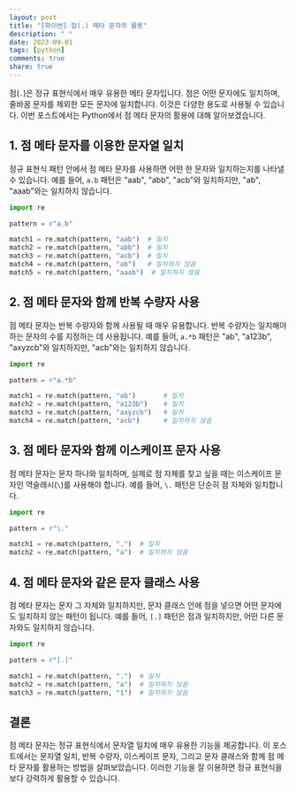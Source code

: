 ```yaml
---
layout: post
title: "[파이썬] 점(.) 메타 문자의 활용"
description: " "
date: 2023-09-01
tags: [python]
comments: true
share: true
---
```


점(`.`)은 정규 표현식에서 매우 유용한 메타 문자입니다. 점은 어떤 문자에도 일치하며, 줄바꿈 문자를 제외한 모든 문자에 일치합니다. 이것은 다양한 용도로 사용될 수 있습니다. 이번 포스트에서는 Python에서 점 메타 문자의 활용에 대해 알아보겠습니다.

## 1. 점 메타 문자를 이용한 문자열 일치

정규 표현식 패턴 안에서 점 메타 문자를 사용하면 어떤 한 문자와 일치하는지를 나타낼 수 있습니다. 예를 들어, `a.b` 패턴은 "aab", "abb", "acb"와 일치하지만, "ab", "aaab"와는 일치하지 않습니다.

```python
import re

pattern = r"a.b"

match1 = re.match(pattern, "aab")  # 일치
match2 = re.match(pattern, "abb")  # 일치
match3 = re.match(pattern, "acb")  # 일치
match4 = re.match(pattern, "ab")   # 일치하지 않음
match5 = re.match(pattern, "aaab")  # 일치하지 않음
```

## 2. 점 메타 문자와 함께 반복 수량자 사용

점 메타 문자는 반복 수량자와 함께 사용될 때 매우 유용합니다. 반복 수량자는 일치해야하는 문자의 수를 지정하는 데 사용됩니다. 예를 들어, `a.*b` 패턴은 "ab", "a123b", "axyzcb"와 일치하지만, "acb"와는 일치하지 않습니다.

```python
import re

pattern = r"a.*b"

match1 = re.match(pattern, "ab")       # 일치
match2 = re.match(pattern, "a123b")    # 일치
match3 = re.match(pattern, "axyzcb")   # 일치
match4 = re.match(pattern, "acb")      # 일치하지 않음
```

## 3. 점 메타 문자와 함께 이스케이프 문자 사용

점 메타 문자는 문자 하나와 일치하며, 실제로 점 자체를 찾고 싶을 때는 이스케이프 문자인 역슬래시(`\`)를 사용해야 합니다. 예를 들어, `\.` 패턴은 단순히 점 자체와 일치합니다.

```python
import re

pattern = r"\."

match1 = re.match(pattern, ".")  # 일치
match2 = re.match(pattern, "a")  # 일치하지 않음
```

## 4. 점 메타 문자와 같은 문자 클래스 사용

점 메타 문자는 문자 그 자체와 일치하지만, 문자 클래스 안에 점을 넣으면 어떤 문자에도 일치하지 않는 패턴이 됩니다. 예를 들어, `[.]` 패턴은 점과 일치하지만, 어떤 다른 문자와도 일치하지 않습니다.

```python
import re

pattern = r"[.]"

match1 = re.match(pattern, ".")  # 일치
match2 = re.match(pattern, "a")  # 일치하지 않음
match3 = re.match(pattern, "1")  # 일치하지 않음
```

## 결론

점 메타 문자는 정규 표현식에서 문자열 일치에 매우 유용한 기능을 제공합니다. 이 포스트에서는 문자열 일치, 반복 수량자, 이스케이프 문자, 그리고 문자 클래스와 함께 점 메타 문자를 활용하는 방법을 살펴보았습니다. 이러한 기능을 잘 이용하면 정규 표현식을 보다 강력하게 활용할 수 있습니다.